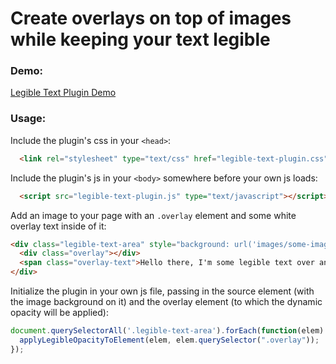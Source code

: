 # Create overlays on top of images while keeping your text legible

### Demo:

[Legible Text Plugin Demo](https://panphora.github.io/legible-text-plugin/)

### Usage:

Include the plugin's css in your `<head>`:

```html
  <link rel="stylesheet" type="text/css" href="legible-text-plugin.css">
```

Include the plugin's js in your `<body>` somewhere before your own js loads:

```html
  <script src="legible-text-plugin.js" type="text/javascript"></script>
```

Add an image to your page with an `.overlay` element and some white overlay text inside of it:

```html
<div class="legible-text-area" style="background: url('images/some-image.jpg');">
  <div class="overlay"></div>
  <span class="overlay-text">Hello there, I'm some legible text over an image!</span>
</div>
```

Initialize the plugin in your own js file, passing in the source element (with the image background on it) and the overlay element (to which the dynamic opacity will be applied):

```javascript
document.querySelectorAll('.legible-text-area').forEach(function(elem) {
  applyLegibleOpacityToElement(elem, elem.querySelector(".overlay"));
});
```